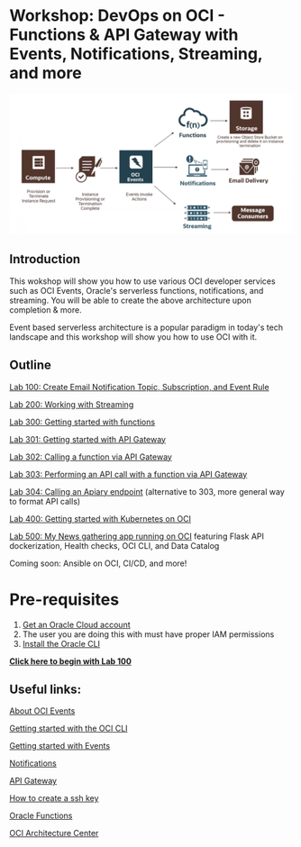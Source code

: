 # Workshop: DevOps on OCI - Functions & API Gateway with Events, Notifications, Streaming, and more

![](screenshots/99.png)


## Introduction

This wokshop will show you how to use various OCI developer services such as OCI Events, Oracle's serverless functions, notifications, and streaming. You will be able to create the above architecture upon completion & more.

Event based serverless architecture is a popular paradigm in today's tech landscape and this workshop will show you how to use OCI with it.

## Outline
[Lab 100: Create Email Notification Topic, Subscription, and Event Rule](https://github.com/GaryHostt/OCI_DevOps/blob/master/Lab100.md)

[Lab 200: Working with Streaming](https://github.com/GaryHostt/OCI_DevOps/blob/master/Lab200.md)

[Lab 300: Getting started with functions](https://github.com/GaryHostt/OCI_DevOps/blob/master/Lab300a.md)

[Lab 301: Getting started with API Gateway](https://github.com/GaryHostt/OCI_DevOps/blob/master/Lab301.md)

[Lab 302: Calling a function via API Gateway](https://github.com/GaryHostt/OCI_DevOps/blob/master/Lab302.md)

[Lab 303: Performing an API call with a function via API Gateway](https://github.com/GaryHostt/OCI_DevOps/blob/master/Lab303.md)

[Lab 304: Calling an Apiary endpoint](https://github.com/GaryHostt/OCI_DevOps/blob/master/304.md) (alternative to 303, more general way to format API calls)

[Lab 400: Getting started with Kubernetes on OCI](https://github.com/GaryHostt/OCI_DevOps/blob/master/Lab400.md)

[Lab 500: My News gathering app running on OCI](https://github.com/GaryHostt/OCI_Native_NewsApp) featuring Flask API dockerization, Health checks, OCI CLI, and Data Catalog

Coming soon: Ansible on OCI, CI/CD, and more!

# Pre-requisites

1. [Get an Oracle Cloud account](https://www.oracle.com/cloud/free/)
2. The user you are doing this with must have proper IAM permissions 
3. [Install the Oracle CLI](https://docs.cloud.oracle.com/en-us/iaas/Content/API/SDKDocs/cliinstall.htm)

[**Click here to begin with Lab 100**](https://github.com/GaryHostt/OCI_DevOps/blob/master/Lab100.md)

## Useful links:
[About OCI Events](https://docs.cloud.oracle.com/en-us/iaas/Content/Events/Concepts/eventsoverview.htm)

[Getting started with the OCI CLI](https://oracle.github.io/learning-library/oci-library/DevOps/OCI_CLI/OCI_CLI_HOL.html)

[Getting started with Events](https://docs.cloud.oracle.com/en-us/iaas/Content/Events/Concepts/eventsgetstarted.htm)

[Notifications](https://docs.cloud.oracle.com/en-us/iaas/Content/Notification/Concepts/notificationoverview.htm)

[API Gateway](https://www.oracle.com/cloud/cloud-native/api-gateway/)

[How to create a ssh key](https://www.oracle.com/webfolder/technetwork/tutorials/obe/cloud/javaservice/JCS/JCS_SSH/create_sshkey.html)

[Oracle Functions](https://www.youtube.com/watch?v=ZJKviWdo-Ec)

[OCI Architecture Center](https://blogs.oracle.com/cloud-infrastructure/announcing-the-oracle-cloud-infrastructure-architecture-center)








